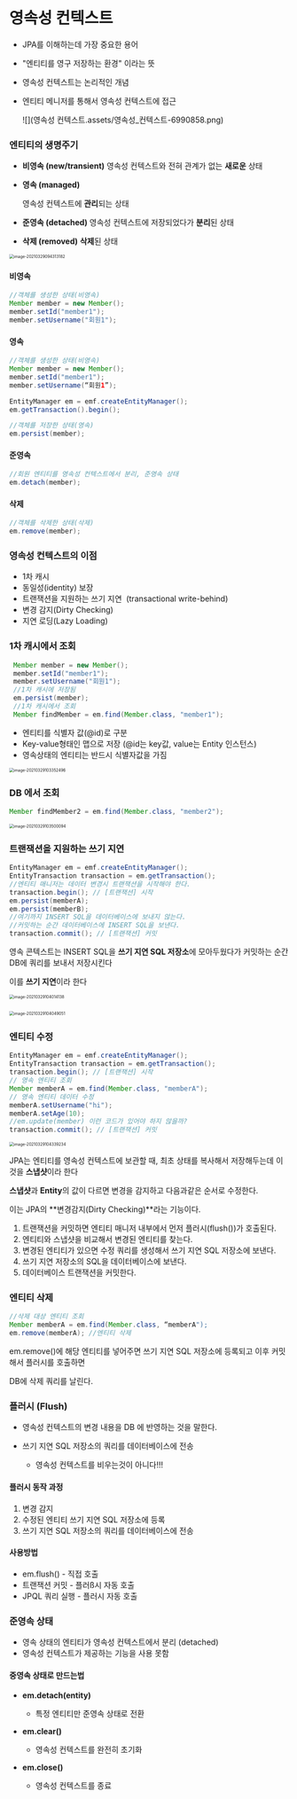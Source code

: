 # 영속성 컨텍스트

- JPA를 이해하는데 가장 중요한 용어

- "엔티티를 영구 저장하는 환경" 이라는 뜻

- 영속성 컨텍스트는 논리적인 개념

- 엔티티 메니저를 통해서 영속성 컨텍스트에 접근

  ![](영속성 컨텍스트.assets/영속성_컨텍스트-6990858.png)

### 엔티티의 생명주기

- **비영속 (new/transient)**
  영속성 컨텍스트와 전혀 관계가 없는 **새로운** 상태

- **영속 (managed)**

  영속성 컨텍스트에 **관리**되는 상태

- **준영속 (detached)**
  영속성 컨텍스트에 저장되었다가 **분리**된 상태

- **삭제 (removed)**
  **삭제**된 상태

<img src="Persistence Context.assets/image-20210329094313182.png" alt="image-20210329094313182" style="zoom:50%;" />


#### 비영속

```java
//객체를 생성한 상태(비영속)
Member member = new Member();
member.setId("member1");
member.setUsername("회원1");
```

#### 영속

```java
//객체를 생성한 상태(비영속)
Member member = new Member();
member.setId("member1");
member.setUsername(“회원1”);

EntityManager em = emf.createEntityManager();
em.getTransaction().begin();

//객체를 저장한 상태(영속)
em.persist(member);
```

#### 준영속

```java
//회원 엔티티를 영속성 컨텍스트에서 분리, 준영속 상태
em.detach(member);
```

#### 삭제

```java
//객체를 삭제한 상태(삭제)
em.remove(member);
```



### 영속성 컨텍스트의 이점

- 1차 캐시
- 동일성(identity) 보장
- 트랜잭션을 지원하는 쓰기 지연  (transactional write-behind)
- 변경 감지(Dirty Checking)
- 지연 로딩(Lazy Loading)



### 1차 캐시에서 조회

```java
 Member member = new Member();
 member.setId("member1");
 member.setUsername("회원1");
 //1차 캐시에 저장됨
 em.persist(member);
 //1차 캐시에서 조회
 Member findMember = em.find(Member.class, "member1");
```

- 엔티티를 식별자 값(@id)로 구분
- Key-value형태인 맵으로 저장 (@id는 key값, value는 Entity 인스턴스)
- 영속상태의 엔티티는 반드시 식별자값을 가짐

<img src="Persistence Context.assets/image-20210329103352496.png" alt="image-20210329103352496" style="zoom: 50%;" />

### DB 에서 조회

```java
Member findMember2 = em.find(Member.class, "member2");
```

<img src="Persistence Context.assets/image-20210329103500094.png" alt="image-20210329103500094" style="zoom:50%;" />



### 트랜잭션을 지원하는 쓰기 지연

```java
EntityManager em = emf.createEntityManager();
EntityTransaction transaction = em.getTransaction();
//엔티티 매니저는 데이터 변경시 트랜잭션을 시작해야 한다.
transaction.begin(); // [트랜잭션] 시작
em.persist(memberA);
em.persist(memberB);
//여기까지 INSERT SQL을 데이터베이스에 보내지 않는다.
//커밋하는 순간 데이터베이스에 INSERT SQL을 보낸다.
transaction.commit(); // [트랜잭션] 커밋
```

영속 콘텍스트는 INSERT SQL을 **쓰기 지연 SQL 저장소**에 모아두웠다가 커밋하는 순간 DB에 쿼리를 보내서 저장시킨다

이를 **쓰기 지연**이라 한다

<img src="Persistence Context.assets/image-20210329104014138.png" alt="image-20210329104014138" style="zoom:50%;" />



​						     <img src="Persistence Context.assets/image-20210329104049051.png" alt="image-20210329104049051" style="zoom: 50%;" />  



### 엔티티 수정 

```java
EntityManager em = emf.createEntityManager();
EntityTransaction transaction = em.getTransaction();
transaction.begin(); // [트랜잭션] 시작
// 영속 엔티티 조회
Member memberA = em.find(Member.class, "memberA");
// 영속 엔티티 데이터 수정
memberA.setUsername("hi");
memberA.setAge(10);
//em.update(member) 이런 코드가 있어야 하지 않을까?
transaction.commit(); // [트랜잭션] 커밋
```

<img src="Persistence Context.assets/image-20210329104339234.png" alt="image-20210329104339234" style="zoom:50%;" />

JPA는 엔티티를 영속성 컨텍스트에 보관할 때, 최초 상태를 복사해서 저장해두는데 이것을 **스냅샷**이라 한다

**스냅샷**과 **Entity**의 값이 다르면 변경을 감지하고 다음과같은 순서로 수정한다.

이는 JPA의 **변경감지(Dirty Checking)**라는 기능이다.

1. 트랜잭션을 커밋하면 엔티티 매니저 내부에서 먼저 플러시(flush())가 호출된다.
2. 엔티티와 스냅샷을 비교해서 변경된 엔티티를 찾는다.
3. 변경된 엔티티가 있으면 수정 쿼리를 생성해서 쓰기 지연 SQL 저장소에 보낸다.
4. 쓰기 지연 저장소의 SQL을 데이터베이스에 보낸다.
5. 데이터베이스 트랜잭션을 커밋한다.



### 엔티티 삭제

```java
//삭제 대상 엔티티 조회
Member memberA = em.find(Member.class, “memberA");
em.remove(memberA); //엔티티 삭제
```

em.remove()에 해당 엔티티를 넣어주면 쓰기 지연 SQL 저장소에 등록되고 이후 커밋해서 플러시를 호출하면

DB에 삭제 쿼리를 날린다.

 

### 플러시 (Flush)

- 영속성 컨텍스트의 변경 내용을 DB 에 반영하는 것을 말한다.
- 쓰기 지연 SQL 저장소의 쿼리를 데이터베이스에 전송
  
  - 영속성 컨텍스트를 비우는것이 아니다!!!
  
    

#### 플러시 동작 과정

1. 변경 감지
2. 수정된 엔티티 쓰기 지연 SQL 저장소에 등록
3. 쓰기 지연 SQL 저장소의 쿼리를 데이터베이스에 전송  

#### 사용방법

- em.flush() - 직접 호출
- 트랜잭션 커밋 - 플러ß시 자동 호출 
- JPQL 쿼리 실행 - 플러시 자동 호출



### 준영속 상태

- 영속 상태의 엔티티가 영속성 컨텍스트에서 분리 (detached)
- 영속성 컨텍스트가 제공하는 기능을 사용 못함



#### 중영속 상태로 만드는법

- **em.detach(entity)**
  - 특정 엔티티만 준영속 상태로 전환

- **em.clear()**
  - 영속성 컨텍스트를 완전히 초기화

- **em.close()**
  - 영속성 컨텍스트를 종료
